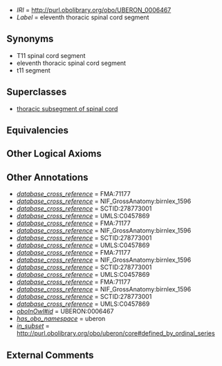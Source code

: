  * *IRI* = http://purl.obolibrary.org/obo/UBERON_0006467
 * *Label* = eleventh thoracic spinal cord segment

## Synonyms

 * T11 spinal cord segment
 * eleventh thoracic spinal cord segment
 * t11 segment

## Superclasses

 * [thoracic subsegment of spinal cord](../../UBERON/15/UBERON_0007715.md)

## Equivalencies


## Other Logical Axioms


## Other Annotations

 * *[database_cross_reference](../../ef/oboInOwl#hasDbXref.md)* = FMA:71177
 * *[database_cross_reference](../../ef/oboInOwl#hasDbXref.md)* = NIF_GrossAnatomy:birnlex_1596
 * *[database_cross_reference](../../ef/oboInOwl#hasDbXref.md)* = SCTID:278773001
 * *[database_cross_reference](../../ef/oboInOwl#hasDbXref.md)* = UMLS:C0457869
 * *[database_cross_reference](../../ef/oboInOwl#hasDbXref.md)* = FMA:71177
 * *[database_cross_reference](../../ef/oboInOwl#hasDbXref.md)* = NIF_GrossAnatomy:birnlex_1596
 * *[database_cross_reference](../../ef/oboInOwl#hasDbXref.md)* = SCTID:278773001
 * *[database_cross_reference](../../ef/oboInOwl#hasDbXref.md)* = UMLS:C0457869
 * *[database_cross_reference](../../ef/oboInOwl#hasDbXref.md)* = FMA:71177
 * *[database_cross_reference](../../ef/oboInOwl#hasDbXref.md)* = NIF_GrossAnatomy:birnlex_1596
 * *[database_cross_reference](../../ef/oboInOwl#hasDbXref.md)* = SCTID:278773001
 * *[database_cross_reference](../../ef/oboInOwl#hasDbXref.md)* = UMLS:C0457869
 * *[database_cross_reference](../../ef/oboInOwl#hasDbXref.md)* = FMA:71177
 * *[database_cross_reference](../../ef/oboInOwl#hasDbXref.md)* = NIF_GrossAnatomy:birnlex_1596
 * *[database_cross_reference](../../ef/oboInOwl#hasDbXref.md)* = SCTID:278773001
 * *[database_cross_reference](../../ef/oboInOwl#hasDbXref.md)* = UMLS:C0457869
 * *[oboInOwl#id](../../id/oboInOwl#id.md)* = UBERON:0006467
 * *[has_obo_namespace](../../ce/oboInOwl#hasOBONamespace.md)* = uberon
 * *[in_subset](../../et/oboInOwl#inSubset.md)* = http://purl.obolibrary.org/obo/uberon/core#defined_by_ordinal_series

## External Comments


